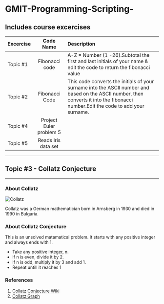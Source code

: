 # GMIT-Programming-Scripting-
## Includes course excercises 

|Excercise |  Code Name              |Description 
|----------|:-----------------------:|:--------------------------------------------------------------------------------------|
|Topic #1  |Fibonacci code           | A-Z = Number (1 -26).Subtotal the first and last initials of your name & edit the code to return the fibonacci value| 
|Topic #2  |Fibonacci Code           | This code converts the initials of your surname into the ASCII number and based on the ASCII number, then converts it into the fibonacci number.Edit the code to add your surname.                                                     |Topic #3  |Collatz Conjecture       | 
|Topic #4  | Project Euler problem 5 | 
|Topic #5  | Reads Iris data set     | 

--------------------------------------
## Topic #3 - Collatz Conjecture 
----------------------------------

### About Collatz 
![Collatz](Lothar_Collatz.jpg)

Collatz was a German mathematician born in Arnsberg in 1930 and died in 1990 in Bulgaria. 

### About Collatz Conjecture 
This is an unsolved matamatical problem. It starts with any positive integer and always ends with 1. 

* Take any positive integer, n.
* If n is even, divide it by 2.
* If n is odd, multiply it by 3 and add 1.
* Repeat untill it reaches 1



### References  
1. [Collatz Conjecture Wiki](https://en.wikipedia.org/wiki/Collatz_conjecture)
2. [Collatz Graph](https://www.jasondavies.com/collatz-graph/)

